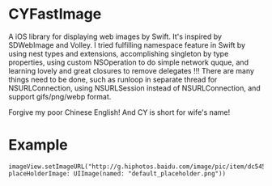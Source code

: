 CYFastImage
===========

A iOS library for displaying web images by Swift. It's inspired by SDWebImage and Volley. I tried fulfilling namespace feature in Swift by using nest types and extensions, accomplishing singleton by type properties, using custom NSOperation to do simple network quque, and learning lovely and great closures to remove delegates !!! There are many things need to be done, such as runloop in separate thread for NSURLConnection, using NSURLSession instead of NSURLConnection, and support gifs/png/webp format.

Forgive my poor Chinese English! And CY is short for wife's name!

Example
========
	imageView.setImageURL("http://g.hiphotos.baidu.com/image/pic/item/dc54564e9258d1097dec49e3d358ccbf6c814d50.jpg", placeHolderImage: UIImage(named: "default_placeholder.png"))